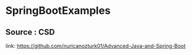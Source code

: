 # SpringBootExamples

Source : CSD
--------------------
link: https://github.com/nuricanozturk01/Advanced-Java-and-Spring-Boot
